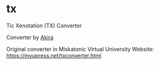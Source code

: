 # tx
Tic Xenotation (TX) Converter

Converter by <a href="https://twitter.com/0xa59a2d">Akira</a><BR>

Original converter in Miskatonic Virtual University Website:<BR>
https://mvupress.net/txconverter.html
